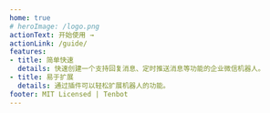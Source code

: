 ```yaml
---
home: true
# heroImage: /logo.png
actionText: 开始使用 →
actionLink: /guide/
features:
- title: 简单快速
  details: 快速创建一个支持回复消息、定时推送消息等功能的企业微信机器人。
- title: 易于扩展
  details: 通过插件可以轻松扩展机器人的功能。
footer: MIT Licensed | Tenbot
---
```

